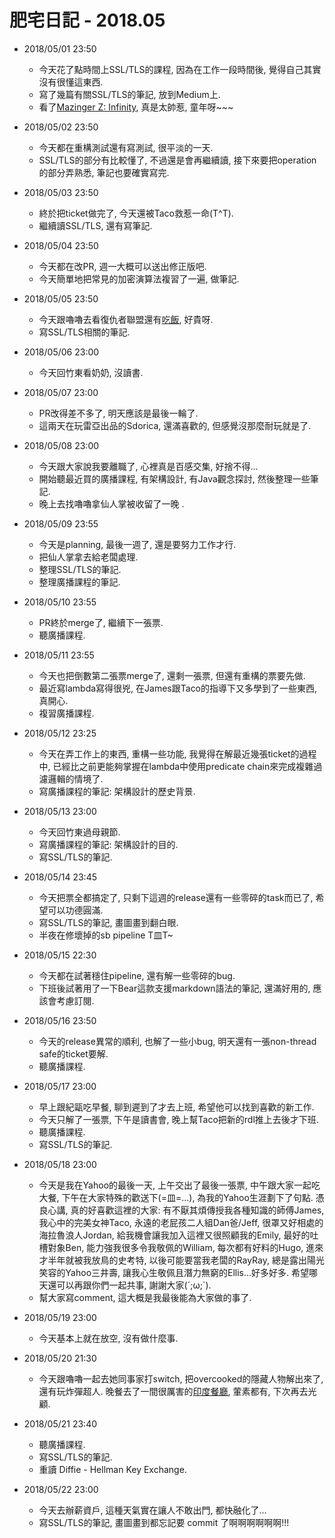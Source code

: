 # 肥宅日記 - 2018.05

* 2018/05/01 23:50
    * 今天花了點時間上SSL/TLS的課程, 因為在工作一段時間後, 覺得自己其實沒有很懂這東西.
    * 寫了幾篇有關SSL/TLS的筆記, 放到Medium上.
    * 看了[Mazinger Z: Infinity](http://www.mazinger-z.jp/), 真是太帥惹, 童年呀~~~

* 2018/05/02 23:50
    * 今天都在重構測試還有寫測試, 很平淡的一天.
    * SSL/TLS的部分有比較懂了, 不過還是會再繼續讀, 接下來要把operation的部分弄熟悉, 筆記也要確實寫完.

* 2018/05/03 23:50
    * 終於把ticket做完了, 今天還被Taco救惹一命(T^T).
    * 繼續讀SSL/TLS, 還有寫筆記.

* 2018/05/04 23:50
    * 今天都在改PR, 週一大概可以送出修正版吧.
    * 今天簡單地把常見的加密演算法複習了一遍, 做筆記.

* 2018/05/05 23:50
    * 今天跟嚕嚕去看復仇者聯盟還有[吃飯](https://www.facebook.com/%E6%B2%BE%E7%BE%8E%E8%A5%BF%E9%A4%90%E5%BB%B3-184832631544950/), 好貴呀.
    * 寫SSL/TLS相關的筆記.

* 2018/05/06 23:00
    * 今天回竹東看奶奶, 沒讀書.

* 2018/05/07 23:00
    * PR改得差不多了, 明天應該是最後一輪了.
    * 這兩天在玩雷亞出品的Sdorica, 還滿喜歡的, 但感覺沒那麼耐玩就是了.

* 2018/05/08 23:00
    * 今天跟大家說我要離職了, 心裡真是百感交集, 好捨不得...
    * 開始聽最近買的廣播課程, 有架構設計, 有Java觀念探討, 然後整理一些筆記.
    * 晚上去找嚕嚕拿仙人掌被收留了一晚 .

* 2018/05/09 23:55
    * 今天是planning, 最後一週了, 還是要努力工作才行.
    * 把仙人掌拿去給老闆處理.
    * 整理SSL/TLS的筆記.
    * 整理廣播課程的筆記.

* 2018/05/10 23:55
    * PR終於merge了, 繼續下一張票.
    * 聽廣播課程.

* 2018/05/11 23:55
    * 今天也把倒數第二張票merge了, 還剩一張票, 但還有重構的票要先做.
    * 最近寫lambda寫得很兇, 在James跟Taco的指導下又多學到了一些東西, 真開心.
    * 複習廣播課程.

* 2018/05/12 23:25
    * 今天在弄工作上的東西, 重構一些功能, 我覺得在解最近幾張ticket的過程中, 已經比之前更能夠掌握在lambda中使用predicate chain來完成複雜過濾邏輯的情境了.
    * 寫廣播課程的筆記: 架構設計的歷史背景.

* 2018/05/13 23:00
    * 今天回竹東過母親節.
    * 寫廣播課程的筆記: 架構設計的目的.
    * 寫SSL/TLS的筆記.

* 2018/05/14 23:45
    * 今天把票全都搞定了, 只剩下這週的release還有一些零碎的task而已了, 希望可以功德圓滿.
    * 寫SSL/TLS的筆記, 畫圖畫到翻白眼.
    * 半夜在修壞掉的sb pipeline T皿T~

* 2018/05/15 22:30
    * 今天都在試著穩住pipeline, 還有解一些零碎的bug.
    * 下班後試著用了一下Bear這款支援markdown語法的筆記, 還滿好用的, 應該會考慮訂閱.

* 2018/05/16 23:50
    * 今天的release異常的順利, 也解了一些小bug, 明天還有一張non-thread safe的ticket要解.
    * 聽廣播課程.

* 2018/05/17 23:00
    * 早上跟紀甌吃早餐, 聊到遲到了才去上班, 希望他可以找到喜歡的新工作.
    * 今天只解了一張票, 下午是讀書會, 晚上幫Taco把新的rdl推上去後才下班.
    * 聽廣播課程.
    * 寫SSL/TLS的筆記.

* 2018/05/18 23:00
    * 今天是我在Yahoo的最後一天, 上午交出了最後一張票, 中午跟大家一起吃大餐, 下午在大家特殊的歡送下(=皿=...), 為我的Yahoo生涯劃下了句點.
    憑良心講, 真的好喜歡這裡的大家: 有不厭其煩傳授我各種知識的師傅James, 我心中的完美女神Taco, 永遠的老屁孩二人組Dan爸/Jeff, 很罩又好相處的海拉魯浪人Jordan, 給我機會讓我加入這裡又很照顧我的Emily,
    最好的吐槽對象Ben, 能力強我很多令我敬佩的William, 每次都有好料的Hugo, 進來才半年就被我放鳥的史考特, 以後可能要當我老闆的RayRay, 總是露出陽光笑容的Yahoo三井壽, 讓我心生敬佩且潛力無窮的Ellis...好多好多. 希望哪天還可以再跟你們一起共事, 謝謝大家(´;ω;`).
    * 幫大家寫comment, 這大概是我最後能為大家做的事了.

* 2018/05/19 23:00
    * 今天基本上就在放空, 沒有做什麼事.

* 2018/05/20 21:30
    * 今天跟嚕嚕一起去她同事家打switch, 把overcooked的隱藏人物解出來了, 還有玩炸彈超人. 晚餐去了一間很厲害的[印度餐廳](https://www.facebook.com/bhabhis.2369/), 葷素都有, 下次再去光顧.

* 2018/05/21 23:40
    * 聽廣播課程.
    * 寫SSL/TLS的筆記.
    * 重讀 Diffie - Hellman Key Exchange.

* 2018/05/22 23:00
    * 今天去辦薪資戶, 這種天氣實在讓人不敢出門, 都快融化了...
    * 寫SSL/TLS的筆記, 畫圖畫到都忘記要 commit 了啊啊啊啊啊啊!!!


